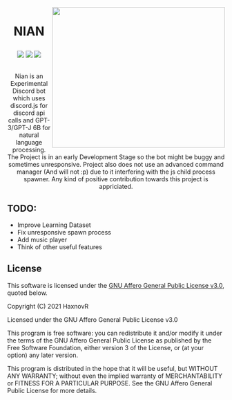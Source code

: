 <img src="https://user-images.githubusercontent.com/60336295/147240671-42d2a7bc-a9c8-48d1-8af1-763e1556dd66.png" width="400" height="325" align="right" />

# <b><p align="center">NIAN</p></b>
<div align="center">
  <img src="https://badgen.net/badge/license/AGPL-3.0/green">
  <img src="https://badgen.net/badge/release/v1.0.2/orange">
  <img src="https://badgen.net/badge/discord/js/blue">
</div>

<br>

<p align="center">Nian is an Experimental Discord bot which uses discord.js for discord api calls and GPT-3/GPT-J 6B for natural language processing. The Project is in an early Development Stage so the bot might be buggy and sometimes unresponsive. Project also does not use an advanced command manager (And will not :p) due to it interfering with the js child process spawner. Any kind of positive contribution towards this project is appriciated.<p>

## TODO:
* Improve Learning Dataset
* Fix unresponsive spawn process
* Add music player
* Think of other useful features

  
## License

This software is licensed under the [GNU Affero General Public License v3.0](LICENSE.md), quoted below.

Copyright (C) 2021 HaxnovR 

Licensed under the GNU Affero General Public License v3.0
 
This program is free software: you can redistribute it and/or modify
it under the terms of the GNU Affero General Public License as published
by the Free Software Foundation, either version 3 of the License, or
(at your option) any later version.

This program is distributed in the hope that it will be useful,
but WITHOUT ANY WARRANTY; without even the implied warranty of
MERCHANTABILITY or FITNESS FOR A PARTICULAR PURPOSE.  See the
GNU Affero General Public License for more details.

